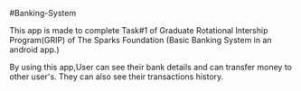 #Banking-System

This app is made to complete Task#1 of Graduate Rotational Intership Program(GRIP) of The Sparks Foundation (Basic Banking System in an android app.)

By using this app,User can see their bank details and can transfer money to other user's. They can also see their transactions history.

